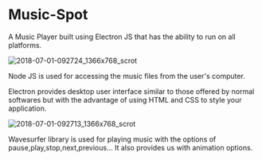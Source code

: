 # Music-Spot

A Music Player built using Electron JS that has the ability to run on all platforms.



![2018-07-01-092724_1366x768_scrot](https://user-images.githubusercontent.com/32201172/42130936-00aea6ae-7d12-11e8-85c6-13859568632c.jpg)



Node JS is used for accessing the music files from the user's computer.


Electron provides desktop user interface similar to those offered by normal softwares but with the advantage of using 
HTML and CSS to style your application.



![2018-07-01-092713_1366x768_scrot](https://user-images.githubusercontent.com/32201172/42130938-02c9f394-7d12-11e8-8dee-ff22527098a2.jpg)



Wavesurfer library is used for playing music with the options of pause,play,stop,next,previous... It also provides us 
with animation options.
